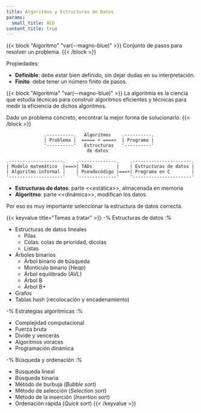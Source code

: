 ```yaml
---
title: Algoritmos y Estructuras de Datos
params:
  small_title: AED
content_title: true
---
```


{{< block "Algoritmo" "var(--magno-blue)" >}}
Conjunto de pasos para resolver un problema.
{{< /block >}}

Propiedades:

- **Definible**: debe estar bien definido, sin dejar dudas en su interpretación.
- **Finito**: debe tener un número finito de pasos.

{{< block "Algoritmia" "var(--magno-blue)" >}}
La algoritmia es la ciencia que estudia técnicas para construir algoritmos
eficientes y técnicas para medir la eficiencia de dichos algoritmos.

Dado un problema concreto, encontrar la mejor forma de solucionarlo.
{{< /block >}}

```goat
              .----------.   Algoritmos    .----------.
              | Problema |  ===== + ====>  | Programa |
              '----------'   Estructuras   '----------'
                              de datos

.--------------------.    .--------------.    .----------------------.
| Modelo matemático  |===>| TADs         |    | Estructuras de datos |
| Algoritmo informal |    | Pseudocódigo |===>| Programa en C        |
'--------------------'    '--------------'    '----------------------'
```

- **Estructuras de datos**: parte <<estática>>, almacenada en memoria
- **Algoritmo**: parte <<dinámica>>, modifican los datos

Por eso es muy importante seleccionar la estructura de datos correcta.

{{< keyvalue title="Temas a tratar" >}}
-% Estructuras de datos :%
- Estructuras de datos lineales
    - Pilas
    - Colas: colas de prioridad, dicolas
    - Listas
- Árboles binarios
    - Árbol binario de búsqueda
    - Montículo binario (_Heap_)
    - Árbol equilibrado (AVL)
    - Árbol B
    - Árbol B+
- Grafos
- Tablas hash (recolocación y encadenamiento)

-% Estrategias algorítmicas :%

- Complejidad computacional
- Fuerza bruta
- Divide y vencerás
- Algoritmos voraces
- Programación dinámica

-% Búsqueda y ordenación :%

- Búsqueda lineal
- Búsqueda binaria
- Método de burbuja (_Bubble sort_)
- Método de selección (_Selection sort_)
- Método de la inserción (_Insertion sort_)
- Ordenación rápida (_Quick sort_)
{{< /keyvalue >}}

